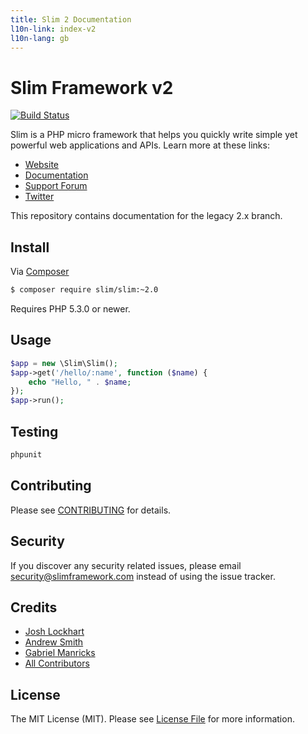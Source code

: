 ```yaml
---
title: Slim 2 Documentation
l10n-link: index-v2
l10n-lang: gb
---
```

# Slim Framework v2

[![Build Status](https://travis-ci.org/slimphp/Slim.svg?branch=develop)](https://travis-ci.org/slimphp/Slim)

Slim is a PHP micro framework that helps you quickly write simple yet powerful web applications and APIs. Learn more at these links:

- [Website](http://www.slimframework.com)
- [Documentation](http://docs.slimframework.com)
- [Support Forum](http://help.slimframework.com)
- [Twitter](https://twitter.com/slimphp)

This repository contains documentation for the legacy 2.x branch.

## Install

Via [Composer](https://getcomposer.org/)

```bash
$ composer require slim/slim:~2.0
```

Requires PHP 5.3.0 or newer.

## Usage

```php
$app = new \Slim\Slim();
$app->get('/hello/:name', function ($name) {
    echo "Hello, " . $name;
});
$app->run();
```

## Testing

```bash
phpunit
```

## Contributing

Please see [CONTRIBUTING](https://github.com/slimphp/Slim/blob/master/CONTRIBUTING.md) for details.

## Security

If you discover any security related issues, please email security@slimframework.com instead of using the issue tracker.

## Credits

- [Josh Lockhart](https://github.com/codeguy)
- [Andrew Smith](https://github.com/silentworks)
- [Gabriel Manricks](https://github.com/gmanricks) 
- [All Contributors](https://github.com/slimphp/Slim/graphs/contributors)

## License

The MIT License (MIT). Please see [License File](https://github.com/slimphp/Slim/blob/master/LICENSE.md) for more information.
